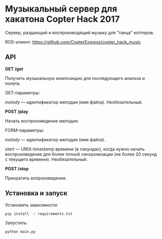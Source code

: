 Музыкальный сервер для хакатона Copter Hack 2017
===

Сервер, раздающий и воспроизводящий музыку для "танца" коптеров.

ROS-клиент: https://github.com/CopterExpress/copter_hack_music

API
---

**GET /get**

Получить музыкальную композицию для последующего анализа и полета.

GET-параметры:

*melody* — идентификатор мелодии (имя файла). Необязательный.

**POST /play**

Начать воспроизведение мелодии.

FORM-параметры:

*melody* — идентификатор мелодии (имя файла).

*start* — UNIX-timestamp времени (в секундах), когда нужно начать воспроизведение для более точной синхронизации (не более 20 секунд с текущего времени). Необязательный.

**POST /stop**

Прекратить вопроизведение.

Установка и запуск
------------------

Установить зависимости:

```bash
pip install -r requirements.txt
```

Запустить:

```bash
python main.py
```
